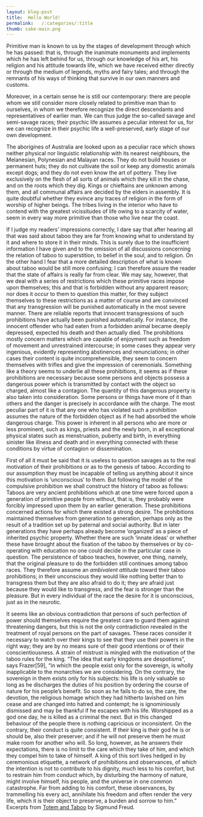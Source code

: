 ```yaml
---
layout: blog-post
title:  Hello World!
permalink:   /:categories/:title
thumb: cake-main.png
---
```


Primitive man is known to us by the stages of development through which he has passed: that is, through the inanimate monuments and implements which he has left behind for us, through our knowledge of his art, his religion and his attitude towards life, which we have received either directly or through the medium of legends, myths and fairy tales; and through the remnants of his ways of thinking that survive in our own manners and customs. 

Moreover, in a certain sense he is still our contemporary: there are people whom we still consider more closely related to primitive man than to ourselves, in whom we therefore recognize the direct descendants and representatives of earlier man. We can thus judge the so-called savage and semi-savage races; their psychic life assumes a peculiar interest for us, for we can recognize in their psychic life a well-preserved, early stage of our own development.

The aborigines of Australia are looked upon as a peculiar race which shows neither physical nor linguistic relationship with its nearest neighbours, the Melanesian, Polynesian and Malayan races. They do not build houses or permanent huts; they do not cultivate the soil or keep any domestic animals except dogs; and they do not even know the art of pottery. They live exclusively on the flesh of all sorts of animals which they kill in the chase, and on the roots which they dig. Kings or chieftains are unknown among them, and all communal affairs are decided by the elders in assembly. It is quite doubtful whether they evince any traces of religion in the form of worship of higher beings. The tribes living in the interior who have to contend with the greatest vicissitudes of life owing to a scarcity of water, seem in every way more primitive than those who live near the coast.

If I judge my readers’ impressions correctly, I dare say that after hearing all that was said about taboo they are far from knowing what to understand by it and where to store it in their minds. This is surely due to the insufficient information I have given and to the omission of all discussions concerning the relation of taboo to superstition, to belief in the soul, and to religion. On the other hand I fear that a more detailed description of what is known about taboo would be still more confusing; I can therefore assure the reader that the state of affairs is really far from clear. We may say, however, that we deal with a series of restrictions which these primitive races impose upon themselves; this and that is forbidden without any apparent reason; nor does it occur to them to question this matter, for they subject themselves to these restrictions as a matter of course and are convinced that any transgression will be punished automatically in the most severe manner. There are reliable reports that innocent transgressions of such prohibitions have actually been punished automatically. For instance, the innocent offender who had eaten from a forbidden animal became deeply depressed, expected his death and then actually died. The prohibitions mostly concern matters which are capable of enjoyment such as freedom of movement and unrestrained intercourse; in some cases they appear very ingenious, evidently representing abstinences and renunciations; in other cases their content is quite incomprehensible, they seem to concern themselves with trifles and give the impression of ceremonials. Something like a theory seems to underlie all these prohibitions, it seems as if these prohibitions are necessary because some persons and objects possess a dangerous power which is transmitted by contact with the object so charged, almost like a contagion. The quantity of this dangerous property is also taken into consideration. Some persons or things have more of it than others and the danger is precisely in accordance with the charge. The most peculiar part of it is that any one who has violated such a prohibition assumes the nature of the forbidden object as if he had absorbed the whole dangerous charge. This power is inherent in all persons who are more or less prominent, such as kings, priests and the newly born, in all exceptional physical states such as menstruation, puberty and birth, in everything sinister like illness and death and in everything connected with these conditions by virtue of contagion or dissemination.

First of all it must be said that it is useless to question savages as to the real motivation of their prohibitions or as to the genesis of taboo. According to our assumption they must be incapable of telling us anything about it since this motivation is ‘unconscious’ to them. But following the model of the compulsive prohibition we shall construct the history of taboo as follows: Taboos are very ancient prohibitions which at one time were forced upon a generation of primitive people from without, that is, they probably were forcibly impressed upon them by an earlier generation. These prohibitions concerned actions for which there existed a strong desire. The prohibitions maintained themselves from generation to generation, perhaps only as the result of a tradition set up by paternal and social authority. But in later generations they have perhaps already become ‘organized’ as a piece of inherited psychic property. Whether there are such ‘innate ideas’ or whether these have brought about the fixation of the taboo by themselves or by co-operating with education no one could decide in the particular case in question. The persistence of taboo teaches, however, one thing, namely, that the original pleasure to do the forbidden still continues among taboo races. They therefore assume an _ambivalent attitude_ toward their taboo prohibitions; in their unconscious they would like nothing better than to transgress them but they are also afraid to do it; they are afraid just because they would like to transgress, and the fear is stronger than the pleasure. But in every individual of the race the desire for it is unconscious, just as in the neurotic.

It seems like an obvious contradiction that persons of such perfection of power should themselves require the greatest care to guard them against threatening dangers, but this is not the only contradiction revealed in the treatment of royal persons on the part of savages. These races consider it necessary to watch over their kings to see that they use their powers in the right way; they are by no means sure of their good intentions or of their conscientiousness. A strain of mistrust is mingled with the motivation of the taboo rules for the king. “The idea that early kingdoms are despotisms”, says Frazer[59], “in which the people exist only for the sovereign, is wholly inapplicable to the monarchies we are considering. On the contrary, the sovereign in them exists only for his subjects: his life is only valuable so long as he discharges the duties of his position by ordering the course of nature for his people’s benefit. So soon as he fails to do so, the care, the devotion, the religious homage which they had hitherto lavished on him cease and are changed into hatred and contempt; he is ignominiously dismissed and may be thankful if he escapes with his life. Worshipped as a god one day, he is killed as a criminal the next. But in this changed behaviour of the people there is nothing capricious or inconsistent. On the contrary, their conduct is quite consistent. If their king is their god he is or should be, also their preserver; and if he will not preserve them he must make room for another who will. So long, however, as he answers their expectations, there is no limit to the care which they take of him, and which they compel him to take of himself. A king of this sort lives hedged in by ceremonious etiquette, a network of prohibitions and observances, of which the intention is not to contribute to his dignity, much less to his comfort, but to restrain him from conduct which, by disturbing the harmony of nature, might involve himself, his people, and the universe in one common catastrophe. Far from adding to his comfort, these observances, by trammelling his every act, annihilate his freedom and often render the very life, which it is their object to preserve, a burden and sorrow to him.”
Excerpts from [Totem and Taboo][totem-taboo] by Sigmund Freud.

[totem-taboo]: http://www.gutenberg.org/ebooks/41214